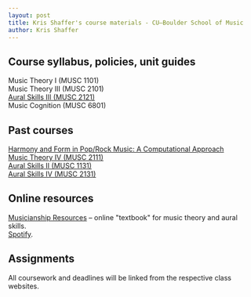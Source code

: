 ```yaml
---
layout: post
title: Kris Shaffer's course materials - CU–Boulder School of Music
author: Kris Shaffer
---
```


## Course syllabus, policies, unit guides ##

Music Theory I (MUSC 1101)  
Music Theory III (MUSC 2101)  
[Aural Skills III (MUSC 2121)](auralskills3.html)  
Music Cognition (MUSC  6801)  

## Past courses ##

[Harmony and Form in Pop/Rock Music: A Computational Approach](http://corpusmusic.shaffermusic.com)  
[Music Theory IV (MUSC 2111)](theory4.html)  
[Aural Skills II (MUSC 1131)](auralskills2.html)  
[Aural Skills IV (MUSC 2131)](auralskills4.html)

## Online resources ##

[Musicianship Resources](http://kris.shaffermusic.com/musicianship) – online "textbook" for music theory and aural skills.  
[Spotify](http://www.spotify.com).  
<!--[Learning Catalytics](http://www.learningcatalytics.com) – peer instruction, clicker questions, online quizzes and review. -->  

## Assignments ##

All coursework and deadlines will be linked from the respective class websites.